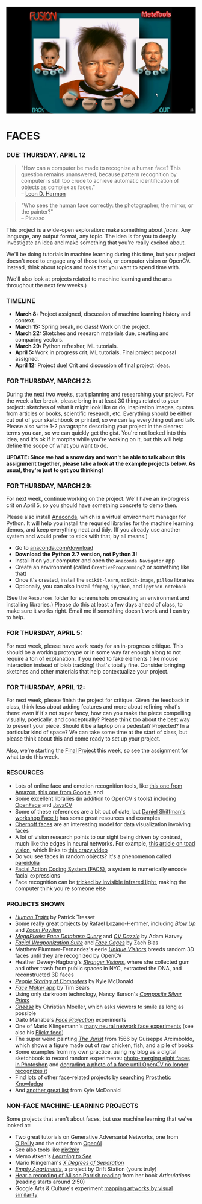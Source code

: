 ![](https://raw.githubusercontent.com/jeffThompson/CreativeProgramming2/master/Images/Week08_Faces/PowerGoo_FaceSwapPredescessor.png)

FACES
====

### DUE: THURSDAY, APRIL 12  

>"How can a computer be made to recognize a human face? This question remains unanswered, because pattern recognition by computer is still too crude to achieve automatic identification of objects as complex as faces." <br>– [Leon D. Harmon](https://archive.org/details/DTIC_ADA004159)

> "Who sees the human face correctly: the photographer, the mirror, or the painter?" <br>– Picasso

This project is a wide-open exploration: make something about *faces*. Any language, any output format, any topic. The idea is for you to deeply investigate an idea and make something that you're really excited about. 

We'll be doing tutorials in machine learning during this time, but your project doesn't need to engage any of those tools, or computer vision or OpenCV. Instead, think about topics and tools that you want to spend time with.

(We'll also look at projects related to machine learning and the arts throughout the next few weeks.)

### TIMELINE  

* **March 8:** Project assigned, discussion of machine learning history and context.  
* **March 15:** Spring break, no class! Work on the project.  
* **March 22:** Sketches and research materials due, creating and comparing vectors.  
* **March 29:** Python refresher, ML tutorials.  
* **April 5:** Work in progress crit, ML tutorials. Final project proposal assigned.  
* **April 12:** Project due! Crit and discussion of final project ideas.  

### FOR THURSDAY, MARCH 22:  
During the next two weeks, start planning and researching your project. For the week after break, please bring in at least 30 things related to your project: sketches of what it might look like or do, inspiration images, quotes from articles or books, scientific research, etc. Everything should be either cut out of your sketchbook or printed, so we can lay everything out and talk. Please also write 1-2 paragraphs describing your project in the clearest terms you can, so we can quickly get the gist. You're not locked into this idea, and it's ok if it morphs while you're working on it, but this will help define the scope of what you want to do.

**UPDATE: Since we had a snow day and won't be able to talk about this assignment together, please take a look at the example projects below. As usual, they're just to get you thinking!**

### FOR THURSDAY, MARCH 29:  
For next week, continue working on the project. We'll have an in-progress crit on April 5, so you should have something concrete to demo then.

Please also install [Anaconda](https://www.anaconda.com/download), which is a virtual environment manager for Python. It will help you install the requried libraries for the machine learning demos, and keep everything neat and tidy. (If you already use another system and would prefer to stick with that, by all means.)

* Go to [anaconda.com/download](https://www.anaconda.com/download)  
* **Download the Python 2.7 version, not Python 3!**  
* Install it on your computer and open the `Anaconda Navigator` app  
* Create an environment (called `CreativeProgramming2` or something like that)  
* Once it's created, install the `scikit-learn`, `scikit-image`, `pillow` libraries  
* Optionally, you can also install `ffmpeg`, `ipython`, and `ipython-notebook`  

(See the `Resources` folder for screenshots on creating an environment and installing libraries.) Please do this at least a few days ahead of class, to make sure it works right. Email me if something doesn't work and I can try to help.

### FOR THURSDAY, APRIL 5:  
For next week, please have work ready for an in-progress critique. This should be a working prototype or in some way far enough along to not require a ton of explanation. If you need to fake elements (like mouse interaction instead of blob tracking) that's totally fine. Consider bringing sketches and other materials that help contextualize your project.

### FOR THURSDAY, APRIL 12:  
For next week, please finish the project for critique. Given the feedback in class, think less about adding features and more about refining what's there: even if it's not super fancy, how can you make the piece compelling visually, poetically, and conceptually? Please think too about the best way to present your piece. Should it be a laptop on a pedestal? Projected? In a particular kind of space? We can take some time at the start of class, but please think about this and come ready to set up your project.

Also, we're starting the [Final Project](https://github.com/jeffThompson/CreativeProgramming2/blob/master/Assignments/Week11_FinalProject.md) this week, so see the assignment for what to do this week.

### RESOURCES  

* Lots of online face and emotion recognition tools, like [this one from Amazon](https://console.aws.amazon.com/rekognition), [this one from Google](https://cloud.google.com/vision/docs/detecting-faces), and 
* Some excellent libraries (in addition to OpenCV's tools) including [OpenFace](https://cmusatyalab.github.io/openface) and [JavaCV](https://github.com/bytedeco/javacv)  
* Some of these references are a bit out of date, but [Daniel Shiffman's workshop Face It](https://github.com/shiffman/Face-It) has some great resources and examples  
* [Chernoff faces](https://en.wikipedia.org/wiki/Chernoff_face) are an interesting model for data visualization involving faces  
* A lot of vision research points to our sight being driven by contrast, much like the edges in neural networks. For example, [this article on toad vision](https://en.wikipedia.org/wiki/Feature_detection_%28nervous_system%29#In_toad_vision), which links to [this crazy video](https://av.tib.eu/media/15148#t=0,00:25)  
* Do you see faces in random objects? It's a phenomenon called [pareidolia](https://en.wikipedia.org/wiki/Pareidolia)  
* [Facial Action Coding System (FACS)](https://en.wikipedia.org/wiki/Facial_Action_Coding_System), a system to numerically encode facial expressions  
* Face recognition can be [tricked by invisible infrared light](https://boingboing.net/2018/03/26/the-threaten-from-infrared.html), making the computer think you're someone else  

### PROJECTS SHOWN  

* [*Human Traits*](http://patricktresset.com/new/project/human-traits-2015/) by Patrick Tresset  
* Some really great projects by Rafael Lozano-Hemmer, including [*Blow Up*](http://www.lozano-hemmer.com/blow_up.php) and [*Zoom Pavilion*](http://www.lozano-hemmer.com/zoom_pavilion.php)  
* [*MegaPixels: Face Database Query*](https://ahprojects.com/notebook/2017/megapixels/) and [*CV Dazzle*](https://cvdazzle.com/) by Adam Harvey
* [*Facial Weaponization Suite*](http://www.zachblas.info/works/facial-weaponization-suite/) and [*Face Cages*](http://www.zachblas.info/works/face-cages/) by Zach Blas  
* Matthew Plummer-Fernandez's eerie [*Unique Visitors*](http://unique-visitors.tumblr.com/) breeds random 3D faces until they are recognized by OpenCV  
* Heather Dewey-Hagborg's [*Stranger Visions*](http://deweyhagborg.com/projects/stranger-visions), where she collected gum and other trash from public spaces in NYC, extracted the DNA, and reconstructed 3D faces  
* [*People Staring at Computers*](https://vimeo.com/25958231) by Kyle McDonald  
* [*Face Maker* app](http://prostheticknowledge.tumblr.com/post/169232693186/face-maker-ios-app-by-tim-sears-for-iphone-x-lets) by Tim Sears  
* Using only darkroom technology, Nancy Burson's [*Composite Silver Prints*](http://nancyburson.com/composite-silver-prints/)  
* [*Cheese*](http://christianmoeller.com/Cheese) by Christian Moeller, which asks viewers to smile as long as possible  
* Daito Manabe's [*Face Projection*](http://www.daito.ws/en/work/face-projection.html#5) experiments  
* One of Mario Klingemann's [many neural network face experiments](https://www.youtube.com/watch?v=5h4R959O0cY&feature=youtu.be) (see also his [Flickr feed](https://www.flickr.com/photos/quasimondo/albums))  
* The super weird painting [*The Jurist*](https://www.giuseppe-arcimboldo.org/The-Jurist-1566.html) from 1566 by Guiseppe Arcimboldo, which shows a figure made out of raw chicken, fish, and a pile of books  
* Some examples from my own practice, using my blog as a digital sketchbook to record random experiments: [photo-merging eight faces in Photoshop](http://www.jeffreythompson.org/blog/2013/12/17/photomerged-faces/) and [degrading a photo of a face until OpenCV no longer recognizes it](http://www.jeffreythompson.org/blog/2012/05/22/no-longer-a-face/)  
* Find lots of other face-related projects by [searching Prosthetic Knowledge](http://prostheticknowledge.tumblr.com/tagged/face)  
* And [another great list](https://github.com/kylemcdonald/AppropriatingNewTechnologies/wiki/Faces-in-Media-Art) from Kyle McDonald  

### NON-FACE MACHINE-LEARNING PROJECTS  
Some projects that aren't about faces, but use machine learning that we've looked at:

* Two great tutorials on Generative Adversarial Networks, one from [O'Reilly](https://www.safaribooksonline.com/oriole/saf-generative-adversarial-networks-for-beginners) and the other from [OpenAI](https://blog.openai.com/generative-models/)  
* See also tools like [pix2pix](https://affinelayer.com/pixsrv/)  
* Memo Atken's [*Learning to See*](https://vimeo.com/260612034)  
* Mario Klingeman's [*X Degrees of Separation*](http://quasimondo.com/)  
* [*Empty Apartments*](http://emptyapartments.net/), a project by Drift Station (yours truly)  
* [Hear a recording of Allison Parrish reading](http://hardtoread.us/post/172594205523/poet-and-programmer-allison-parrish-reads-from-her) from her book *Articulations* (reading starts around 2:50)  
* Google Arts & Culture's experiment [mapping artworks by visual similarity](https://artsexperiments.withgoogle.com/tsnemap/)  